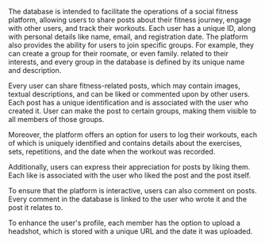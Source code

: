 The database is intended to facilitate the operations of a social fitness platform, allowing users to share posts about their fitness journey, engage with other users, and track their workouts. Each user has a unique ID, along with personal details like name, email, and registration date. The platform also provides the ability for users to join specific groups. For example, they can create a group for their roomate, or even family. related to their interests, and every group in the database is defined by its unique name and description.

Every user can share fitness-related posts, which may contain images, textual descriptions, and can be liked or commented upon by other users. Each post has a unique identification and is associated with the user who created it. User can make the post to certain groups, making them visible to all members of those groups.

Moreover, the platform offers an option for users to log their workouts, each of which is uniquely identified and contains details about the exercises, sets, repetitions, and the date when the workout was recorded.

Additionally, users can express their appreciation for posts by liking them. Each like is associated with the user who liked the post and the post itself.

To ensure that the platform is interactive, users can also comment on posts. Every comment in the database is linked to the user who wrote it and the post it relates to.

To enhance the user's profile, each member has the option to upload a headshot, which is stored with a unique URL and the date it was uploaded.


